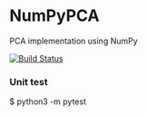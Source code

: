 # NumPyPCA

PCA implementation using NumPy

[![Build Status](https://travis-ci.com/exchhattu/NumPyPCA.svg?branch=master)](https://travis-ci.com/exchhattu/NumPyPCA)


### Unit test 
$ python3 -m pytest